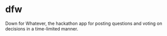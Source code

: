 # dfw
Down for Whatever, the hackathon app for posting questions and voting on decisions in a time-limited manner. 
